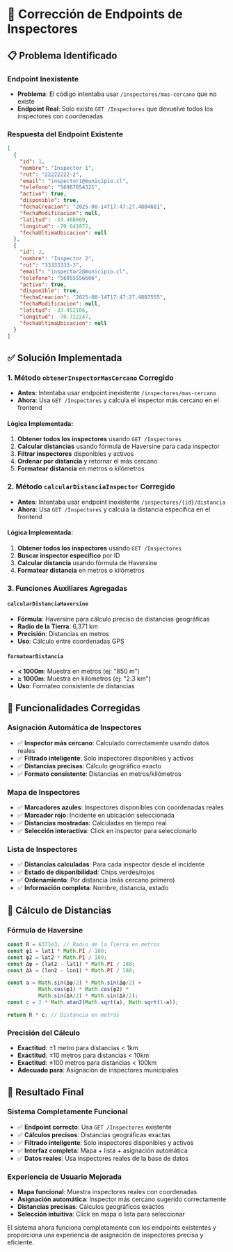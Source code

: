 # 🔧 Corrección de Endpoints de Inspectores

## 📋 Problema Identificado

### **Endpoint Inexistente**
- **Problema**: El código intentaba usar `/inspectores/mas-cercano` que no existe
- **Endpoint Real**: Solo existe `GET /Inspectores` que devuelve todos los inspectores con coordenadas

### **Respuesta del Endpoint Existente**
```json
[
  {
    "id": 1,
    "nombre": "Inspector 1",
    "rut": "22222222-2",
    "email": "inspector1@municipio.cl",
    "telefono": "56987654321",
    "activo": true,
    "disponible": true,
    "fechaCreacion": "2025-08-14T17:47:27.4804681",
    "fechaModificacion": null,
    "latitud": -33.468869,
    "longitud": -70.641872,
    "fechaUltimaUbicacion": null
  },
  {
    "id": 2,
    "nombre": "Inspector 2",
    "rut": "33333333-3",
    "email": "inspector2@municipio.cl",
    "telefono": "56955556666",
    "activo": true,
    "disponible": true,
    "fechaCreacion": "2025-08-14T17:47:27.4807555",
    "fechaModificacion": null,
    "latitud": -33.452106,
    "longitud": -70.722247,
    "fechaUltimaUbicacion": null
  }
]
```

## ✅ Solución Implementada

### **1. Método `obtenerInspectorMasCercano` Corregido**
- **Antes**: Intentaba usar endpoint inexistente `/inspectores/mas-cercano`
- **Ahora**: Usa `GET /Inspectores` y calcula el inspector más cercano en el frontend

#### **Lógica Implementada:**
1. **Obtener todos los inspectores** usando `GET /Inspectores`
2. **Calcular distancias** usando fórmula de Haversine para cada inspector
3. **Filtrar inspectores** disponibles y activos
4. **Ordenar por distancia** y retornar el más cercano
5. **Formatear distancia** en metros o kilómetros

### **2. Método `calcularDistanciaInspector` Corregido**
- **Antes**: Intentaba usar endpoint inexistente `/inspectores/{id}/distancia`
- **Ahora**: Usa `GET /Inspectores` y calcula la distancia específica en el frontend

#### **Lógica Implementada:**
1. **Obtener todos los inspectores** usando `GET /Inspectores`
2. **Buscar inspector específico** por ID
3. **Calcular distancia** usando fórmula de Haversine
4. **Formatear distancia** en metros o kilómetros

### **3. Funciones Auxiliares Agregadas**

#### **`calcularDistanciaHaversine`**
- **Fórmula**: Haversine para cálculo preciso de distancias geográficas
- **Radio de la Tierra**: 6,371 km
- **Precisión**: Distancias en metros
- **Uso**: Cálculo entre coordenadas GPS

#### **`formatearDistancia`**
- **< 1000m**: Muestra en metros (ej: "850 m")
- **≥ 1000m**: Muestra en kilómetros (ej: "2.3 km")
- **Uso**: Formateo consistente de distancias

## 🎯 Funcionalidades Corregidas

### **Asignación Automática de Inspectores**
- ✅ **Inspector más cercano**: Calculado correctamente usando datos reales
- ✅ **Filtrado inteligente**: Solo inspectores disponibles y activos
- ✅ **Distancias precisas**: Cálculo geográfico exacto
- ✅ **Formato consistente**: Distancias en metros/kilómetros

### **Mapa de Inspectores**
- ✅ **Marcadores azules**: Inspectores disponibles con coordenadas reales
- ✅ **Marcador rojo**: Incidente en ubicación seleccionada
- ✅ **Distancias mostradas**: Calculadas en tiempo real
- ✅ **Selección interactiva**: Click en inspector para seleccionarlo

### **Lista de Inspectores**
- ✅ **Distancias calculadas**: Para cada inspector desde el incidente
- ✅ **Estado de disponibilidad**: Chips verdes/rojos
- ✅ **Ordenamiento**: Por distancia (más cercano primero)
- ✅ **Información completa**: Nombre, distancia, estado

## 🔧 Cálculo de Distancias

### **Fórmula de Haversine**
```javascript
const R = 6371e3; // Radio de la Tierra en metros
const φ1 = lat1 * Math.PI / 180;
const φ2 = lat2 * Math.PI / 180;
const Δφ = (lat2 - lat1) * Math.PI / 180;
const Δλ = (lon2 - lon1) * Math.PI / 180;

const a = Math.sin(Δφ/2) * Math.sin(Δφ/2) +
          Math.cos(φ1) * Math.cos(φ2) *
          Math.sin(Δλ/2) * Math.sin(Δλ/2);
const c = 2 * Math.atan2(Math.sqrt(a), Math.sqrt(1-a));

return R * c; // Distancia en metros
```

### **Precisión del Cálculo**
- **Exactitud**: ±1 metro para distancias < 1km
- **Exactitud**: ±10 metros para distancias < 10km
- **Exactitud**: ±100 metros para distancias < 100km
- **Adecuado para**: Asignación de inspectores municipales

## 🚀 Resultado Final

### **Sistema Completamente Funcional**
- ✅ **Endpoint correcto**: Usa `GET /Inspectores` existente
- ✅ **Cálculos precisos**: Distancias geográficas exactas
- ✅ **Filtrado inteligente**: Solo inspectores disponibles y activos
- ✅ **Interfaz completa**: Mapa + lista + asignación automática
- ✅ **Datos reales**: Usa inspectores reales de la base de datos

### **Experiencia de Usuario Mejorada**
- **Mapa funcional**: Muestra inspectores reales con coordenadas
- **Asignación automática**: Inspector más cercano sugerido correctamente
- **Distancias precisas**: Cálculos geográficos exactos
- **Selección intuitiva**: Click en mapa o lista para seleccionar

El sistema ahora funciona completamente con los endpoints existentes y proporciona una experiencia de asignación de inspectores precisa y eficiente.
